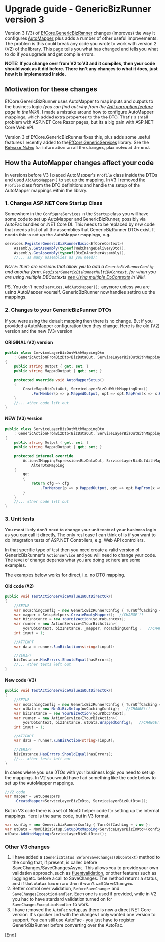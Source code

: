 # Upgrade guide - GenericBizRunner version 3

Version 3 (V3) of [EfCore.GenericBizRunner](https://github.com/JonPSmith/EfCore.GenericBizRunner) changes (improves) the way it configures [AutoMapper](https://automapper.org/), plus adds a number of other useful improvements. The problem is this could break any code you wrote to work with version 2 (V2) of the library. This page tells you what has changed and tells you what to do if you upgrade and get compile errors.

**NOTE: If you change over from V2 to V3 and it compiles, then your code should work as it did before. There isn't any changes to what it does, just how it is implemented inside.**

## Motivation for these changes

EfCore.GenericBizRunner uses AutoMapper to map inputs and outputs to the business logic *(you can find out why from the [Anti corruption feature](https://github.com/JonPSmith/EfCore.GenericBizRunner/wiki/Anti-corruption-feature) page in the Wiki)*. I made a mistake around how to configure AutoMapper mappings, which added extra properties to the the DTO. That's a small problem with ASP.NET Core Razor pages, but its a big pain with ASP.NET Core Web API.

Version 3 of EfCore.GenericBizRunner fixes this, plus adds some useful features I recently added to the[EfCore.GenericServices](https://github.com/JonPSmith/EfCore.GenericServices) library. See the [Release Notes](https://github.com/JonPSmith/EfCore.GenericServices/blob/master/ReleaseNotes.md) for information on all the changes, plus notes at the end.

## How the AutoMapper changes affect your code

In versions before V3 I placed AutoMapper's `Profile` class inside the DTOs and used `AddAutoMapper()` to set up the mapping. In V3 I removed the `Profile` class from the DTO definitions and handle the setup of the AutoMapper mappings within the library.

### 1. Changes ASP.NET Core Startup Class

Somewhere in the `ConfigureServices` in the `Startup` class you will have some code to set up AutoMapper and GenericBizRunner, possibly via AutoFac bundles or .NET Core DI. This needs to be replaced by new code that needs a list of all the assemblies that GenericBizRunner DTOs exist. It needs this to set up the AutoMapper mappings, e.g.

```csharp
services.RegisterGenericBizRunnerBasic<EfCoreContext>(
    Assembly.GetAssembly(typeof(WebChangeDeliveryDto)),
    Assembly.GetAssembly(typeof(DtoInAnotherAssembly)),
    //... as many assemblies as you need);
```

*NOTE: there are versions that allow you to add a `GenericBizRunnerConfig` and another form, `RegisterGenericBizRunnerMultiDbContext`, for when you are using multiple DBContexts [see Using multiple DbContexts](https://github.com/JonPSmith/EfCore.GenericBizRunner/wiki/Using-multiple-DbContexts) in Wiki.*

PS. You don't need `services.AddAutoMapper();` anymore unless you are using AutoMapper yourself. GenericBizRunner now handles setting up the mappings.

### 2. Changes to your GenericBizRunner DTOs

If you were using the default mapping then there is no change. But if you provided a AutoMapper configuration then they change. Here is the old (V2) version and the new (V3) version

#### ORIGINAL (V2) version

```csharp
public class ServiceLayerBizOutWithMappingDto 
    : GenericActionFromBizDto<BizDataOut, ServiceLayerBizOutWithMappingDto>
{
    public string Output { get; set; }
    public string MappedOutput { get; set; }

    protected override void AutoMapperSetup()
    {
        CreateMap<BizDataOut, ServiceLayerBizOutWithMappingDto>()
            .ForMember(p => p.MappedOutput, opt => opt.MapFrom(x => x.Output + " with suffix."));
    }
    //... other code left out
}
```

#### NEW (V3) version

```csharp
public class ServiceLayerBizOutWithMappingDto 
    : GenericActionFromBizDto<BizDataOut, ServiceLayerBizOutWithMappingDto>
{
    public string Output { get; set; }
    public string MappedOutput { get; set; }

    protected internal override
        Action<IMappingExpression<BizDataOut, ServiceLayerBizOutWithMappingDto>>
            AlterDtoMapping
    {
        get
        {
            return cfg => cfg
                .ForMember(p => p.MappedOutput, opt => opt.MapFrom(x => x.Output + " with suffix."));
        }
    }
    //... other code left out
}
```

### 3. Unit tests

You most likely don't need to change your unit tests of your business logic as you can call it directly. The only real case I can think of is if you want to do integration tests of ASP.NET Controllers, e.g.  Web API controllers.

In that specific type of test then you need create a valid version of GenericBizRunner's `ActionService` and you will need to change your code. The level of change depends what you are doing so here are some examples.

The examples below works for direct, i.e. no DTO mapping.

#### Old code (V2)

```csharp
public void TestActionServiceValueInOutDirectOk()
{
    //SETUP 
    var noCachingConfig = new GenericBizRunnerConfig { TurnOffCaching = true };
    var mapper = SetupHelpers.CreateEmptyMapper();  //CHANGE!!!
    var bizInstance = new YourBizAction(yourDbContext);
    var runner = new ActionService<IYourBizAction>(
        yourDbContext, bizInstance, _mapper, noCachingConfig);   //CHANGE!!!
    int input = 1;

    //ATTEMPT
    var data = runner.RunBizAction<string>(input);

    //VERIFY
    bizInstance.HasErrors.ShouldEqual(hasErrors);
    //... other tests left out
}
```

#### New code (V3)

```csharp
public void TestActionServiceValueInOutDirectOk()
{
    //SETUP
    var noCachingConfig = new GenericBizRunnerConfig { TurnOffCaching = true };
    var utData = new NonDiBizSetup(noCachingConfig);   //CHANGE!!!
    var bizInstance = new YourBizAction(yourDbContext);
    var runner = new ActionService<IYourBizAction>(
        yourDbContext, bizInstance, utData.WrappedConfig);   //CHANGE!!!
    int input = 1;

    //ATTEMPT
    var data = runner.RunBizAction<string>(input);

    //VERIFY
    bizInstance.HasErrors.ShouldEqual(hasErrors);
    //... other tests left out
}
```

In cases where you use DTOs with your business logic you need to set up the mappings. In V2 you would have had something like the code below to set up the AutoMapper mappings.

```csharp
//V2 code
var mapper = SetupHelpers
    .CreateMapper<ServiceLayerBizInDto, ServiceLayerBizOutDto>();
```

But in V3 code there is a set of NonDi helper code for setting up the internal mappings. Here is the same code, but in V3 format.

```csharp
var config = new GenericBizRunnerConfig { TurnOffCaching = true };
var utData = NonDiBizSetup.SetupDtoMapping<ServiceLayerBizInDto>(config);
utData.AddDtoMapping<ServiceLayerBizOutDto>();
```

### Other V3 changes

1. I have added a `IGenericStatus BeforeSaveChanges(DbContext)` method to the config that, if present, is called before SaveChanges/SaveChangesAsync. This allows you to provide your own validation approach, such as [fluentvalidation](https://fluentvalidation.net/), or other features such as logging etc. before a call to SaveChanges. The method returns a status, and if that status has errors then it won't call SaveChanges.
2. Better control over validation, `BeforeSaveChanges` and `SaveChangesExceptionHandler`. Each one is used if provided, while in V2 you had to have standard validation turned on for `SaveChangesExceptionHandler` to work.
3. I have removed the `AutoFac` setup, as there is now a direct NET Core version. It's quicker and with the changes I only wanted one version to support. You can still use AutoFac - you just have to register GenericBizRunner before converting over the AutoFac.

[End]